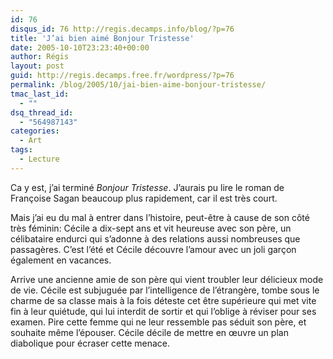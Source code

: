 ```yaml
---
id: 76
disqus_id: 76 http://regis.decamps.info/blog/?p=76
title: 'J’ai bien aimé Bonjour Tristesse'
date: 2005-10-10T23:23:40+00:00
author: Régis
layout: post
guid: http://regis.decamps.free.fr/wordpress/?p=76
permalink: /blog/2005/10/jai-bien-aime-bonjour-tristesse/
tmac_last_id:
  - ""
dsq_thread_id:
  - "564987143"
categories:
  - Art
tags:
  - Lecture
---
```

Ca y est, j’ai terminé _Bonjour Tristesse_. J’aurais pu lire le roman de Françoise Sagan beaucoup plus rapidement, car il est très court.

Mais j’ai eu du mal à entrer dans l’histoire, peut-être à cause de son côté très féminin: Cécile a dix-sept ans et vit heureuse avec son père, un célibataire endurci qui s’adonne à des relations aussi nombreuses que passagères. C’est l’été et Cécile découvre l’amour avec un joli garçon également en vacances.

Arrive une ancienne amie de son père qui vient troubler leur délicieux mode de vie. Cécile est subjuguée par l’intelligence de l’étrangère, tombe sous le charme de sa classe mais à la fois déteste cet être supérieure qui met vite fin à leur quiétude, qui lui interdit de sortir et qui l’oblige à réviser pour ses examen. Pire cette femme qui ne leur ressemble pas séduit son père, et souhaite même l’épouser. Cécile décile de mettre en œuvre un plan diabolique pour écraser cette menace.
